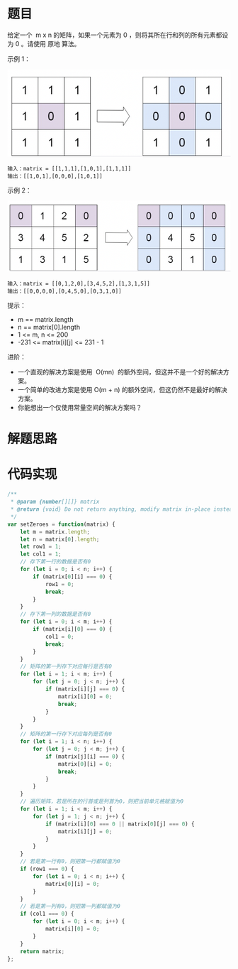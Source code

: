 # 题目

给定一个  m x n 的矩阵，如果一个元素为 0 ，则将其所在行和列的所有元素都设为 0 。请使用 原地 算法。

示例 1：

![73-1](./image/73-1.png)

```
输入：matrix = [[1,1,1],[1,0,1],[1,1,1]]
输出：[[1,0,1],[0,0,0],[1,0,1]]
```

示例 2：

![73-2](./image/73-2.png)

```
输入：matrix = [[0,1,2,0],[3,4,5,2],[1,3,1,5]]
输出：[[0,0,0,0],[0,4,5,0],[0,3,1,0]]
```

提示：

- m == matrix.length
- n == matrix[0].length
- 1 <= m, n <= 200
- -231 <= matrix[i][j] <= 231 - 1

进阶：

- 一个直观的解决方案是使用  O(mn)  的额外空间，但这并不是一个好的解决方案。
- 一个简单的改进方案是使用 O(m + n) 的额外空间，但这仍然不是最好的解决方案。
- 你能想出一个仅使用常量空间的解决方案吗？

# 解题思路

# 代码实现

```javaScript
/**
 * @param {number[][]} matrix
 * @return {void} Do not return anything, modify matrix in-place instead.
 */
var setZeroes = function(matrix) {
    let m = matrix.length;
    let n = matrix[0].length;
    let row1 = 1;
    let col1 = 1;
    // 存下第一行的数据是否有0
    for (let i = 0; i < n; i++) {
        if (matrix[0][i] === 0) {
            row1 = 0;
            break;
        }
    }
    // 存下第一列的数据是否有0
    for (let i = 0; i < m; i++) {
        if (matrix[i][0] === 0) {
            col1 = 0;
            break;
        }
    }
    // 矩阵的第一列存下对应每行是否有0
    for (let i = 1; i < m; i++) {
        for (let j = 0; j < n; j++) {
            if (matrix[i][j] === 0) {
                matrix[i][0] = 0;
                break;
            }
        }
    }
    // 矩阵的第一行存下对应每列是否有0
    for (let i = 1; i < n; i++) {
        for (let j = 0; j < m; j++) {
            if (matrix[j][i] === 0) {
                matrix[0][i] = 0;
                break;
            }
        }
    }
    // 遍历矩阵，若是所在的行首或是列首为0，则把当前单元格赋值为0
    for (let i = 1; i < m; i++) {
        for (let j = 1; j < n; j++) {
            if (matrix[i][0] === 0 || matrix[0][j] === 0) {
                matrix[i][j] = 0;
            }
        }
    }
    // 若是第一行有0，则把第一行都赋值为0
    if (row1 === 0) {
        for (let i = 0; i < n; i++) {
            matrix[0][i] = 0;
        }
    }
    // 若是第一列有0，则把第一列都赋值为0
    if (col1 === 0) {
        for (let i = 0; i < m; i++) {
            matrix[i][0] = 0;
        }
    }
    return matrix;
};
```
